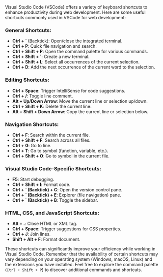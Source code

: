 Visual Studio Code (VSCode) offers a variety of keyboard shortcuts to enhance productivity during web development. Here are some useful shortcuts commonly used in VSCode for web development:

### General Shortcuts:

- **Ctrl + `** (Backtick): Open/close the integrated terminal.
- **Ctrl + P**: Quick file navigation and search.
- **Ctrl + Shift + P**: Open the command palette for various commands.
- **Ctrl + Shift + `**: Create a new terminal.
- **Ctrl + Shift + L**: Select all occurrences of the current selection.
- **Ctrl + D**: Add the next occurrence of the current word to the selection.

### Editing Shortcuts:

- **Ctrl + Space**: Trigger IntelliSense for code suggestions.
- **Ctrl + /**: Toggle line comment.
- **Alt + Up/Down Arrow**: Move the current line or selection up/down.
- **Ctrl + Shift + K**: Delete the current line.
- **Alt + Shift + Down Arrow**: Copy the current line or selection below.

### Navigation Shortcuts:

- **Ctrl + F**: Search within the current file.
- **Ctrl + Shift + F**: Search across all files.
- **Ctrl + G**: Go to line.
- **Ctrl + T**: Go to symbol (function, variable, etc.).
- **Ctrl + Shift + O**: Go to symbol in the current file.

### Visual Studio Code-Specific Shortcuts:

- **F5**: Start debugging.
- **Ctrl + Shift + I**: Format code.
- **Ctrl + \` (Backtick) + C**: Open the version control pane.
- **Ctrl + \` (Backtick) + E**: Explorer (file navigation) pane.
- **Ctrl + \` (Backtick) + B**: Toggle the sidebar.

### HTML, CSS, and JavaScript Shortcuts:

- **Alt + .**: Close HTML or XML tag.
- **Ctrl + Space**: Trigger suggestions for CSS properties.
- **Ctrl + J**: Join lines.
- **Shift + Alt + F**: Format document.

These shortcuts can significantly improve your efficiency while working in Visual Studio Code. Remember that the availability of certain shortcuts may vary depending on your operating system (Windows, macOS, Linux) and the extensions you have installed. Feel free to explore the command palette (`Ctrl + Shift + P`) to discover additional commands and shortcuts.
